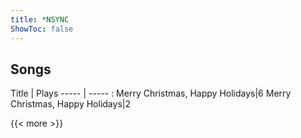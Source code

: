 ```yaml
---
title: *NSYNC
ShowToc: false
---
```


## Songs
Title | Plays 
----- | ----- : 
Merry Christmas, Happy Holidays|6
Merry Christmas, Happy Holidays|2

{{< more >}}
